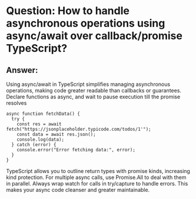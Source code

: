 # Question: How to handle asynchronous operations using async/await over callback/promise TypeScript?

## Answer:

Using async/await in TypeScript simplifies managing asynchronous operations, making code greater readable than callbacks or guarantees. Declare functions as async, and wait to pause execution till the promise resolves

```tsx
async function fetchData() {
  try {
    const res = await fetch("https://jsonplaceholder.typicode.com/todos/1'");
    const data = await res.json();
    console.log(data);
  } catch (error) {
    console.error("Error fetching data:", error);
  }
}
```

TypeScript allows you to outline return types with promise kinds, increasing kind protection. For multiple async calls, use Promise.All to deal with them in parallel. Always wrap watch for calls in try/capture to handle errors. This makes your async code cleanser and greater maintainable.
